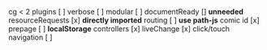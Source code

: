cg < 2
plugins [ ]
verbose [ ]
modular [ ]
documentReady [\] **unneeded**
resourceRequests [x] **directly imported**
routing [ ] **use path-js**
comic id [x]
prepage [ ] **localStorage**
controllers [x]
liveChange [x]
click/touch navigation [ ]